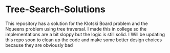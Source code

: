 # Tree-Search-Solutions

This repository has a solution for the Klotski Board problem and the Nqueens problem using tree traversal. I made this in college so the implementations are a bit sloppy but the logic is still solid.
I Will be updating this repo soon to clean up the code and make some better design choices because they are obviously bad
